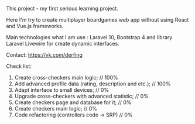 This project - my first serious learning project.

Here I'm try to create multiplayer boardgames web app without using React and Vue.js frameworks.

Main technologies what I am use : Laravel 10, Bootstrap 4 and library Laravel Livewire for create dynamic interfaces.

Contact: https://vk.com/derfing

Check list:
1. Create cross-checkers main logic; // 100%
2. Add advanced profile data (rating, description and etc.); // 100%
3. Adapt interface to small devices; // 0%
4. Upgrade cross-checkers with advanced statistic; // 0%
5. Create checkers page and database for it; // 0%
6. Create checkers main logic; // 0%
7. Code refactoring (controllers code -> SRP) // 0%
